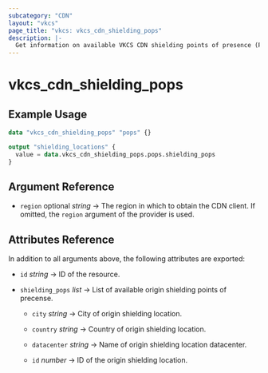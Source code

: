 ```yaml
---
subcategory: "CDN"
layout: "vkcs"
page_title: "vkcs: vkcs_cdn_shielding_pops"
description: |-
  Get information on available VKCS CDN shielding points of presence (POPs).
---
```


# vkcs_cdn_shielding_pops



## Example Usage

```terraform
data "vkcs_cdn_shielding_pops" "pops" {}

output "shielding_locations" {
  value = data.vkcs_cdn_shielding_pops.pops.shielding_pops
}
```

## Argument Reference
- `region` optional *string* &rarr;  The region in which to obtain the CDN client. If omitted, the `region` argument of the provider is used.


## Attributes Reference
In addition to all arguments above, the following attributes are exported:
- `id` *string* &rarr;  ID of the resource.

- `shielding_pops`  *list* &rarr;  List of available origin shielding points of precense.
  - `city` *string* &rarr;  City of origin shielding location.

  - `country` *string* &rarr;  Country of origin shielding location.

  - `datacenter` *string* &rarr;  Name of origin shielding location datacenter.

  - `id` *number* &rarr;  ID of the origin shielding location.



